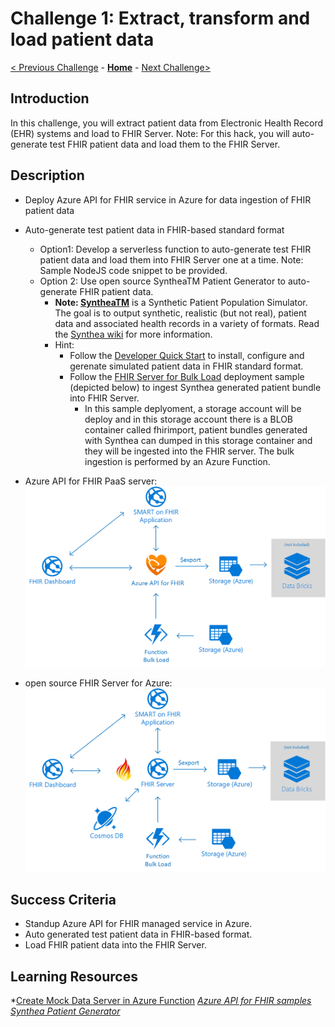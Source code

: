# Challenge 1: Extract, transform and load patient data

[< Previous Challenge](./Challenge00.md) - **[Home](../readme.md)** - [Next Challenge>](./Challenge02.md)

## Introduction

In this challenge, you will extract patient data from Electronic Health Record (EHR) systems and load to FHIR Server.  Note: For this hack, you will auto-generate test FHIR patient data and load them to the FHIR Server.

## Description

   - Deploy Azure API for FHIR service in Azure for data ingestion of FHIR patient data
   - Auto-generate test patient data in FHIR-based standard format
      - Option1: Develop a serverless function to auto-generate test FHIR patient data and load them into FHIR Server one at a time. Note: Sample NodeJS code snippet to be provided.
      - Option 2: Use open source SyntheaTM Patient Generator to auto-generate FHIR patient data.
         -  **Note: [SyntheaTM](https://github.com/synthetichealth/synthea#syntheatm-patient-generator)** is a Synthetic Patient Population Simulator. The goal is to output synthetic, realistic (but not real), patient data and associated health records in a variety of formats.  Read the [Synthea wiki](https://github.com/synthetichealth/synthea/wiki) for more information.
         - Hint: 
            - Follow the [Developer Quick Start](https://github.com/synthetichealth/synthea#developer-quick-start) to install, configure and gerenate simulated patient data in FHIR standard format.
            - Follow the [FHIR Server for Bulk Load](https://github.com/microsoft/fhir-server-samples) deployment sample (depicted below) to ingest Synthea generated patient bundle into FHIR Server.      
               - In this sample deplyoment, a storage account will be deploy and in this storage account there is a BLOB container called fhirimport, patient bundles generated with Synthea can dumped in this storage container and they will be ingested into the FHIR server. The bulk ingestion is performed by an Azure Function.

- Azure API for FHIR PaaS server:
![Azure API for FHIR PaaS server:](./Resources/fhir-server-samples-paas.png)

- open source FHIR Server for Azure:
![open source FHIR Server for Azure:](./Resources/fhir-server-samples-oss.png)
   

## Success Criteria

   - Standup Azure API for FHIR managed service in Azure.
   - Auto generated test patient data in FHIR-based format.
   - Load FHIR patient data into the FHIR Server.


## Learning Resources

*[Create Mock Data Server in Azure Function](https://medium.com/@hharan618/create-your-own-mock-data-server-in-azure-functions-7a93972fbfd1)
*[Azure API for FHIR samples](https://github.com/microsoft/fhir-server-samples)*
*[Synthea Patient Generator](https://github.com/synthetichealth/synthea#syntheatm-patient-generator)*
